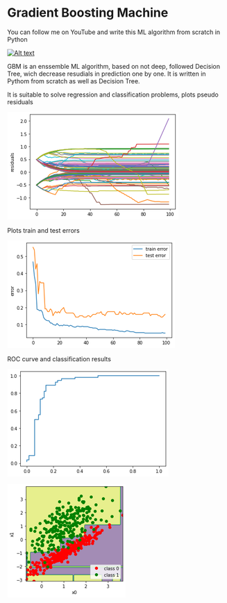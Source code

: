# Gradient Boosting Machine

You can follow me on YouTube and write this ML algorithm from scratch in Python

[![Alt text](https://img.youtube.com/vi/BP5vgZmwYdk/mq1.jpg)](https://www.youtube.com/watch?v=BP5vgZmwYdk)

GBM is an enssemble ML algorithm, based on not deep, followed Decision Tree, wich decrease resudials in prediction one by one.
It is written in Pythom from scratch as well as Decision Tree.

It is suitable to solve regression and classification problems, plots pseudo residuals

![picture 1](residuals.png)

Plots train and test errors

![picture 2](errors.png)

ROC curve and classification results

![picture 3](ROC.png)

![picture 4](classification.png)
